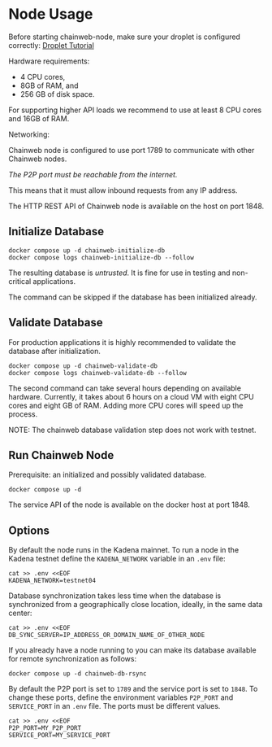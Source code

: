 Node Usage
=====

Before starting chainweb-node, make sure your droplet is configured correctly: [Droplet Tutorial](./digitalocean-droplet.md)

Hardware requirements:

* 4 CPU cores,
* 8GB of RAM, and
* 256 GB of disk space.

For supporting higher API loads we recommend to use at least 8 CPU cores and
16GB of RAM.

Networking:

Chainweb node is configured to use port 1789 to communicate with other Chainweb
nodes.

*The P2P port must be reachable from the internet.*

This means that it must allow inbound requests from any IP address.

The HTTP REST API of Chainweb node is available on the host on port 1848.

Initialize Database
-------------------

```
docker compose up -d chainweb-initialize-db
docker compose logs chainweb-initialize-db --follow
```

The resulting database is *untrusted*. It is fine for use in testing and
non-critical applications.

The command can be skipped if the database has been initialized already.

Validate Database
-----------------

For production applications it is highly recommended to validate the database
after initialization.

```
docker compose up -d chainweb-validate-db
docker compose logs chainweb-validate-db --follow
```

The second command can take several hours depending on available hardware.
Currently, it takes about 6 hours on a cloud VM with eight CPU cores and eight
GB of RAM. Adding more CPU cores will speed up the process.

NOTE: The chainweb database validation step does not work with testnet.

Run Chainweb Node
-----------------

Prerequisite: an initialized and possibly validated database.

```
docker compose up -d
```

The service API of the node is available on the docker host at port 1848.

Options
-------

By default the node runs in the Kadena mainnet. To run a node in the Kadena
testnet define the `KADENA_NETWORK` variable in an `.env` file:

```
cat >> .env <<EOF
KADENA_NETWORK=testnet04
```

Database synchronization takes less time when the database is synchronized
from a geographically close location, ideally, in the same data center:

```
cat >> .env <<EOF
DB_SYNC_SERVER=IP_ADDRESS_OR_DOMAIN_NAME_OF_OTHER_NODE
```

If you already have a node running to you can make its database available for
remote synchronization as follows:

```
docker compose up -d chainweb-db-rsync
```

By default the P2P port is set to `1789` and the service port is set to `1848`.
To change these ports, define the environment variables `P2P_PORT` and
`SERVICE_PORT` in an `.env` file. The ports must be different values.

```
cat >> .env <<EOF
P2P_PORT=MY_P2P_PORT
SERVICE_PORT=MY_SERVICE_PORT
```
